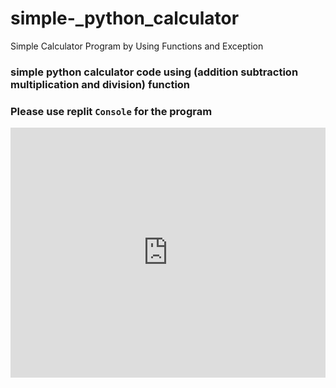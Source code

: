 # simple-_python_calculator
Simple Calculator Program by Using Functions  and Exception

### simple python calculator code using (addition subtraction multiplication and division) function

### Please use replit `Console` for the program
<iframe height="400px" width="100%" src="https://replit.com/@KajolBala/simple-pythoncalculator?lite=true" scrolling="no" frameborder="no" allowtransparency="true" allowfullscreen="true" sandbox="allow-forms allow-pointer-lock allow-popups allow-same-origin allow-scripts allow-modals"></iframe>